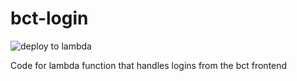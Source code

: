 # bct-login

![deploy to lambda](https://github.com/LosGlennos/bct-login/workflows/deploy%20to%20lambda/badge.svg)

Code for lambda function that handles logins from the bct frontend
